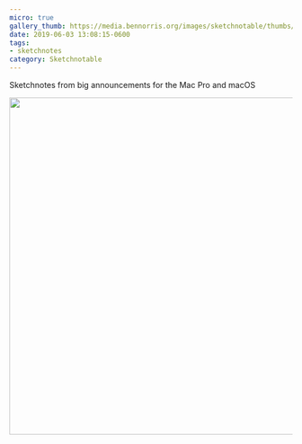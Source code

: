 ```yaml
---
micro: true
gallery_thumb: https://media.bennorris.org/images/sketchnotable/thumbs/wwdc-2019-macos.jpg
date: 2019-06-03 13:08:15-0600
tags:
- sketchnotes
category: Sketchnotable
---
```


Sketchnotes from big announcements for the Mac Pro and macOS

<img src="https://media.bennorris.org/images/sketchnotable/wwdc-2019/wwdc-2019-macos.jpg" width="600" height="600" alt="" />